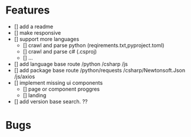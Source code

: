 # Features
- [] add a readme
- [] make responsive 
- [] support more languages
    - [] crawl and parse python (reqirements.txt,pyproject.toml)
    - [] crawl and parse c# (.csproj)
    - [] ...
- [] add language base route /python /csharp /js
- [] add package base route /python/requests /csharp/Newtonsoft.Json /js/axios
- [] implement missing ui components
    - [] page or component proggres
    - [] landing
- [] add version base search. ??


# Bugs
